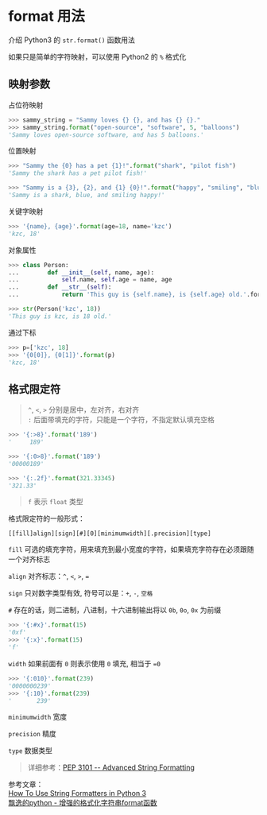format 用法
============
介绍 Python3 的 `str.format()` 函数用法  

如果只是简单的字符映射，可以使用 Python2 的 ``%`` 格式化

映射参数
---------
占位符映射
```Python
>>> sammy_string = "Sammy loves {} {}, and has {} {}." 
>>> sammy_string.format("open-source", "software", 5, "balloons")
'Sammy loves open-source software, and has 5 balloons.'
```

位置映射
```Python
>>> "Sammy the {0} has a pet {1}!".format("shark", "pilot fish")
'Sammy the shark has a pet pilot fish!'

>>> "Sammy is a {3}, {2}, and {1} {0}!".format("happy", "smiling", "blue", "shark")
'Sammy is a shark, blue, and smiling happy!'
```

关键字映射
```Python
>>> '{name}, {age}'.format(age=18, name='kzc')
'kzc, 18'
```

对象属性
```Python
>>> class Person:
...        def __init__(self, name, age):
...            self.name, self.age = name, age
...        def __str__(self):
...            return 'This guy is {self.name}, is {self.age} old.'.formate(self=self)

>>> str(Person('kzc', 18))
'This guy is kzc, is 18 old.'
```

通过下标
```Python
>>> p=['kzc', 18]
>>> '{0[0]}, {0[1]}'.format(p)
'kzc, 18'
```

格式限定符
----------

> ``^``, ``<``, ``>`` 分别是居中，左对齐，右对齐  
> ``:`` 后面带填充的字符，只能是一个字符，不指定默认填充空格

```Python
>>> '{:>8}'.format('189')
'     189'

>>> '{:0>8}'.format('189')
'00000189'

>>> '{:.2f}'.format(321.33345)
'321.33'
```

> `f` 表示 `float` 类型

格式限定符的一般形式：
```
[[fill]align][sign][#][0][minimumwidth][.precision][type]
```

`fill` 可选的填充字符，用来填充到最小宽度的字符，如果填充字符存在必须跟随一个对齐标志

`align` 对齐标志：``^``, ``<``, ``>``, `=`

`sign` 只对数字类型有效, 符号可以是：`+`, `-`, `空格`

`#` 存在的话，则二进制，八进制，十六进制输出将以 `0b`, `0o`, `0x` 为前缀
```Python
>>> '{:#x}'.format(15)
'0xf'
>>> '{:x}'.format(15)
'f'
```

`width` 如果前面有 `0` 则表示使用 `0` 填充, 相当于 `=0`
```Python
>>> '{:010}'.format(239)
'0000000239'
>>> '{:10}'.format(239)
'       239'
```

`minimumwidth` 宽度

`precision` 精度

`type` 数据类型

> 详细参考：[PEP 3101 -- Advanced String Formatting](https://www.python.org/dev/peps/pep-3101/#standard-format-specifiers)


参考文章：  
[How To Use String Formatters in Python 3](https://www.digitalocean.com/community/tutorials/how-to-use-string-formatters-in-python-3)  
[飘逸的python - 增强的格式化字符串format函数](http://blog.csdn.net/handsomekang/article/details/9183303)  
